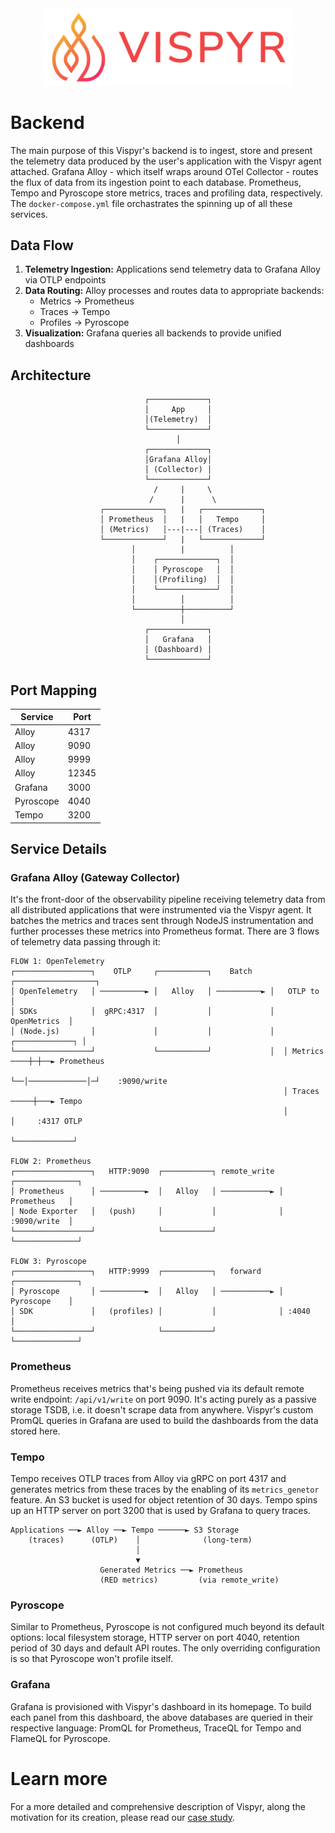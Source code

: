 <div align="center">
  <a href="https://vispyr.com">
    <img src="https://raw.githubusercontent.com/vispyr/.github/main/profile/assets/vispyr-banner.png" alt="Vispyr Banner" width="400">
  </a>
</div>

# Backend

The main purpose of this Vispyr's backend is to ingest, store and present the telemetry data produced by the user's application with the Vispyr agent attached. Grafana Alloy - which itself wraps around OTel Collector - routes the flux of data from its ingestion point to each database. Prometheus, Tempo and Pyroscope store metrics, traces and profiling data, respectively. The `docker-compose.yml` file orchastrates the spinning up of all these services.

## Data Flow

1. **Telemetry Ingestion:** Applications send telemetry data to Grafana Alloy via OTLP endpoints
2. **Data Routing:** Alloy processes and routes data to appropriate backends:
   - Metrics → Prometheus
   - Traces → Tempo  
   - Profiles → Pyroscope
3. **Visualization:** Grafana queries all backends to provide unified dashboards

## Architecture

```
                              ┌─────────────┐
                              │     App     │
                              │(Telemetry)  │
                              └─────────────┘
                                     │
                              ┌─────────────┐
                              │Grafana Alloy│
                              │ (Collector) │
                              └─────────────┘
                                /     |     \
                               /      |      \
                    ┌─────────────┐   |   ┌─────────────┐
                    │ Prometheus  │   |   │   Tempo     │
                    │ (Metrics)   │---|---│ (Traces)    │
                    └─────────────┘   |   └─────────────┘
                           │          |          │
                           │    ┌─────────────┐  │
                           │    │ Pyroscope   │  │
                           │    │(Profiling)  │  │
                           │    └─────────────┘  │
                           │          │          │
                           └──────────┼──────────┘
                                      │
                              ┌─────────────┐
                              │   Grafana   │
                              │ (Dashboard) │
                              └─────────────┘
```

## Port Mapping

| Service | Port |
|---------|------|
| Alloy | 4317 |
| Alloy | 9090 |
| Alloy | 9999 |
| Alloy | 12345 |
| Grafana | 3000 |
| Pyroscope | 4040 |
| Tempo | 3200 |

## Service Details

### Grafana Alloy (Gateway Collector)

It's the front-door of the observability pipeline receiving telemetry data from all distributed applications that were instrumented via the Vispyr agent. It batches the metrics and traces sent through NodeJS instrumentation and further processes these metrics into Prometheus format. There are 3 flows of telemetry data passing through it:


```
FLOW 1: OpenTelemetry
┌─────────────────┐    OTLP     ┌───────────┐    Batch    ┌──────────────────┐
│ OpenTelemetry   │ ──────────► │   Alloy   │ ──────────► │   OTLP to        │
│ SDKs            │  gRPC:4317  │           │             │     OpenMetrics  │
│ (Node.js)       │             │           │             │  ┌─────────────┐ │
└─────────────────┘             └───────────┘             │  │ Metrics ────┼─┼──► Prometheus
                                                          └──│─────────────│─┘    :9090/write
                                                             │ Traces ─────┼───► Tempo
                                                             │             │     :4317 OTLP
                                                             └─────────────┘ 

FLOW 2: Prometheus
┌─────────────────┐   HTTP:9090  ┌───────────┐ remote_write ┌──────────────┐
│ Prometheus      │ ──────────►  │   Alloy   │ ───────────► │ Prometheus   │
│ Node Exporter   │   (push)     │           │              │ :9090/write  │
└─────────────────┘              └───────────┘              └──────────────┘

FLOW 3: Pyroscope
┌─────────────────┐   HTTP:9999  ┌───────────┐   forward    ┌──────────────┐
│ Pyroscope       │ ──────────►  │   Alloy   │ ───────────► │ Pyroscope    │
│ SDK             │   (profiles) │           │              │ :4040        │
└─────────────────┘              └───────────┘              └──────────────┘

```

### Prometheus

Prometheus receives metrics that's being pushed via its default remote write endpoint: `/api/v1/write` on port 9090. It's acting purely as a passive storage TSDB, i.e. it doesn't scrape data from anywhere. Vispyr's custom PromQL queries in Grafana are used to build the dashboards from the data stored here.

### Tempo

Tempo receives OTLP traces from Alloy via gRPC on port 4317 and generates metrics from these traces by the enabling of its `metrics_genetor` feature. An S3 bucket is used for object retention of 30 days. Tempo spins up an HTTP server on port 3200 that is used by Grafana to query traces.

```
Applications ──► Alloy ──► Tempo ──────► S3 Storage
    (traces)      (OTLP)    │              (long-term)
                            │
                            ▼
                    Generated Metrics ──► Prometheus
                    (RED metrics)         (via remote_write)
```

### Pyroscope

Similar to Prometheus, Pyroscope is not configured much beyond its default options: local filesystem storage, HTTP server on port 4040, retention period of 30 days and default API routes. The only overriding configuration is so that Pyroscope won't profile itself. 

### Grafana

Grafana is provisioned with Vispyr's dashboard in its homepage. To build each panel from this dashboard, the above databases are queried in their respective language: PromQL for Prometheus, TraceQL for Tempo and FlameQL for Pyroscope.

# Learn more

For a more detailed and comprehensive description of Vispyr, along the motivation for its creation, please read our [case study](https://vispyr.com "Go to Case Study").

